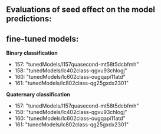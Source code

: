 ## Evaluations of seed effect on the model predictions:

## fine-tuned models:

**Binary classification**

 -  157: "tunedModels/l157quasecond-mt58t5dcbfmh"
 -  158: "tunedModels/lc402class-qgvu93chlogj"
 -  160: "tunedModels/lc602class-ougqapi11atd"
 -  161: "tunedModels/lc802class-qg25gxdx2301"

**Quaternary classification**

 -  157: "tunedModels/l157quasecond-mt58t5dcbfmh"
 -  158: "tunedModels/lc402class-qgvu93chlogj"
 -  160: "tunedModels/lc602class-ougqapi11atd"
 -  161: "tunedModels/lc802class-qg25gxdx2301"
      
